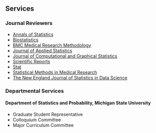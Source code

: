 <br>

## Services

### Journal Reviewers

- [Annals of Statistics](https://imstat.org/journals-and-publications/annals-of-statistics/)
- [Biostatistics](https://academic.oup.com/biostatistics)
- [BMC Medical Research Methodology](https://bmcmedresmethodol.biomedcentral.com/)
- [Journal of Applied Statistics](https://www.tandfonline.com/journals/cjas20)
- [Journal of Computational and Graphical Statistics](https://www.tandfonline.com/journals/ucgs20)
- [Scientific Reports](https://www.nature.com/srep/)
- [Stat](https://onlinelibrary.wiley.com/journal/20491573)
- [Statistical Methods in Medical Research](https://journals.sagepub.com/home/smm)
- [The New England Journal of Statistics in Data Science](https://journal.nestat.org/)

### Departmental Services

#### Department of Statistics and Probability, Michigan State University

- Graduate Student Representative
- Colloquium Committee
- Major Curriculum Committee
